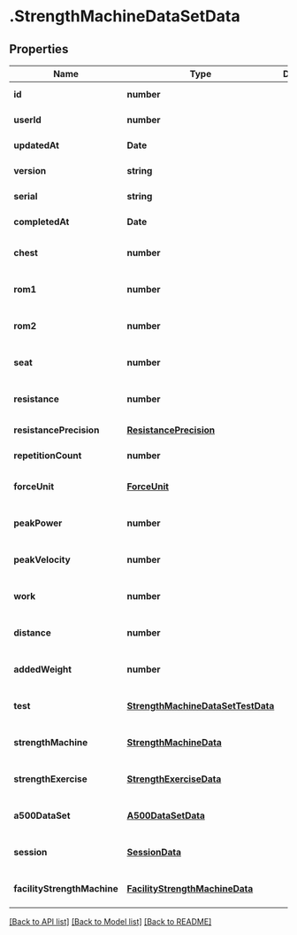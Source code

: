 # .StrengthMachineDataSetData

## Properties

Name | Type | Description | Notes
------------ | ------------- | ------------- | -------------
**id** | **number** |  | [default to undefined]
**userId** | **number** |  | [default to undefined]
**updatedAt** | **Date** |  | [default to undefined]
**version** | **string** |  | [default to undefined]
**serial** | **string** |  | [default to undefined]
**completedAt** | **Date** |  | [default to undefined]
**chest** | **number** |  | [optional] [default to undefined]
**rom1** | **number** |  | [optional] [default to undefined]
**rom2** | **number** |  | [optional] [default to undefined]
**seat** | **number** |  | [optional] [default to undefined]
**resistance** | **number** |  | [optional] [default to undefined]
**resistancePrecision** | [**ResistancePrecision**](ResistancePrecision.md) |  | [default to undefined]
**repetitionCount** | **number** |  | [default to undefined]
**forceUnit** | [**ForceUnit**](ForceUnit.md) |  | [optional] [default to undefined]
**peakPower** | **number** |  | [optional] [default to undefined]
**peakVelocity** | **number** |  | [optional] [default to undefined]
**work** | **number** |  | [optional] [default to undefined]
**distance** | **number** |  | [optional] [default to undefined]
**addedWeight** | **number** |  | [optional] [default to undefined]
**test** | [**StrengthMachineDataSetTestData**](StrengthMachineDataSetTestData.md) |  | [optional] [default to undefined]
**strengthMachine** | [**StrengthMachineData**](StrengthMachineData.md) |  | [optional] [default to undefined]
**strengthExercise** | [**StrengthExerciseData**](StrengthExerciseData.md) |  | [optional] [default to undefined]
**a500DataSet** | [**A500DataSetData**](A500DataSetData.md) |  | [optional] [default to undefined]
**session** | [**SessionData**](SessionData.md) |  | [optional] [default to undefined]
**facilityStrengthMachine** | [**FacilityStrengthMachineData**](FacilityStrengthMachineData.md) |  | [optional] [default to undefined]


[[Back to API list]](../README.md#documentation-for-api-endpoints) [[Back to Model list]](../README.md#documentation-for-models) [[Back to README]](../README.md)
